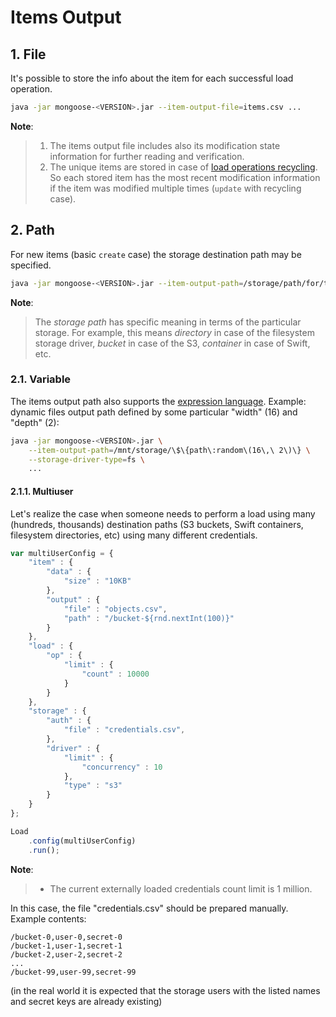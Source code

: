 # Items Output

## 1. File

It's possible to store the info about the item for each successful load operation.
```bash
java -jar mongoose-<VERSION>.jar --item-output-file=items.csv ...
```
**Note**:
> 1. The items output file includes also its modification state information for further reading and verification.
> 2. The unique items are stored in case of [load operations recycling](../../load/operations/recycling). So each stored
> item has the most recent modification information if the item was modified multiple times (`update` with recycling
> case).

## 2. Path

For new items (basic `create` case) the storage destination path may be specified.
```bash
java -jar mongoose-<VERSION>.jar --item-output-path=/storage/path/for/the/new/items
```

**Note**:
> The *storage path* has specific meaning in terms of the particular storage. For example, this means *directory* in
> case of the filesystem storage driver, *bucket* in case of the S3, *container* in case of Swift, etc.

### 2.1. Variable

The items output path also supports the [expression language](base/src/main/com/emc/mongoose/config/el/README.md).
Example: dynamic files output path defined by some particular "width" (16) and "depth" (2):
```bash
java -jar mongoose-<VERSION>.jar \
    --item-output-path=/mnt/storage/\$\{path\:random\(16\,\ 2\)\} \
    --storage-driver-type=fs \
    ...
```

#### 2.1.1. Multiuser

Let's realize the case when someone needs to perform a load using many (hundreds, thousands)
destination paths (S3 buckets, Swift containers, filesystem directories, etc) using many different
credentials.

```javascript
var multiUserConfig = {
    "item" : {
        "data" : {
            "size" : "10KB"
        },
        "output" : {
            "file" : "objects.csv",
            "path" : "/bucket-${rnd.nextInt(100)}"
        }
    },
    "load" : {
        "op" : {
            "limit" : {
                "count" : 10000
            }
        }
    },
    "storage" : {
        "auth" : {
            "file" : "credentials.csv",
        },
        "driver" : {
            "limit" : {
                "concurrency" : 10
            },
            "type" : "s3"
        }
    }
};

Load
    .config(multiUserConfig)
    .run();
```

**Note**:
> * The current externally loaded credentials count limit is 1 million.

In this case, the file "credentials.csv" should be prepared manually. Example contents:
```
/bucket-0,user-0,secret-0
/bucket-1,user-1,secret-1
/bucket-2,user-2,secret-2
...
/bucket-99,user-99,secret-99
```
(in the real world it is expected that the storage users with the listed names and secret keys are already existing)

